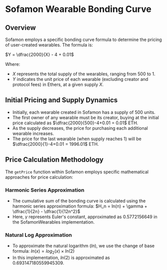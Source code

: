 # Sofamon Wearable Bonding Curve

## Overview
Sofamon employs a specific bonding curve formula to determine the pricing of user-created wearables. The formula is:

$Y = \dfrac{2000}{X} - 4 + 0.01$ 

Where:
- $X$ represents the total supply of the wearables, ranging from 500 to 1.
- $Y$ indicates the unit price of each wearable (excluding creator and protocol fees) in Ethers, at a given supply $X$.

## Initial Pricing and Supply Dynamics
- Initially, each wearable created in Sofamon has a supply of 500 units.
- The first owner of any wearable must be its creator, buying at the initial price calculated as
$\dfrac{2000}{500}-4+0.01 = 0.01$ ETH. 
- As the supply decreases, the price for purchasing each additional wearable increases.
- The price for the last wearable (when supply reaches 1) will be $\dfrac{2000}{1}-4+0.01 = 1996.01$ ETH.

## Price Calculation Methodology

The `getPrice` function within Sofamon employs specific mathematical approaches for price calculation:

### Harmonic Series Approximation
- The cumulative sum of the bonding curve is calculated using the harmonic series approximation formula:
$H_n = ln(n) + \gamma + \dfrac{1}{2n} - \dfrac{1}{12n^2}$ 
- Here, $\gamma$ represents Euler's constant, approximated as 0.5772156649 in the SofamonWearables implementation.

### Natural Log Approximation
- To approximate the natural logarithm ($ln$), we use the change of base formula:
$ln(x) = log_2(x) \times ln(2)$ 
- In this implementation, $ln(2)$ is approximated as 0.693147180559945309.